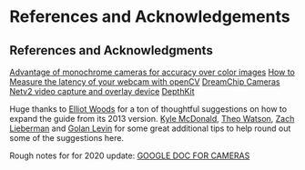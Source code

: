 # References and Acknowledgements



## References and Acknowledgments

[Advantage of monochrome cameras for accuracy over color images](https://maxmax.com/faq/camera-tech/debayer-study) [How to Measure the latency of your webcam with openCV](https://www.dlology.com/blog/how-to-measure-the-latency-of-a-webcam-with-opencv/) [DreamChip Cameras](https://www.atom-one.de/#atom-cameras) [Netv2 video capture and overlay device](https://www.adafruit.com/product/4248) [DepthKit](https://www.depthkit.tv)

Huge thanks to [Elliot Woods](http://elliotwoods.info) for a ton of thoughtful suggestions on how to expand the guide from its 2013 version. [Kyle McDonald](http://kylemcdonald.net), [Theo Watson](http://theowatson.com/), [Zach Lieberman](http://thesystemis.com/) and [Golan Levin](http://www.flong.com/) for some great additional tips to help round out some of the suggestions here.

Rough notes for for 2020 update: [GOOGLE DOC FOR CAMERAS](https://docs.google.com/spreadsheets/d/1zM1VhLzEeqW-6vP7xw6DVx-RA1b90rNA8ZxfCAxu-qw/edit#gid=0)


